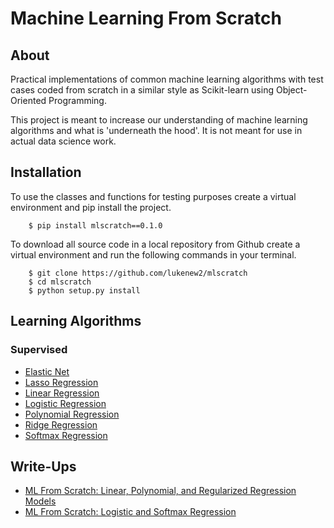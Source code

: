 # Machine Learning From Scratch 

## About

Practical implementations of common machine learning algorithms with test
cases coded from scratch in a similar style as Scikit-learn using 
Object-Oriented Programming.

This project is meant to increase our understanding of machine learning
algorithms and what is  'underneath the hood'. It is not meant for use
in actual data science work.  

## Installation
To use the classes and functions for testing purposes create a virtual
environment and pip install the project.  
```
    $ pip install mlscratch==0.1.0
```
To download all source code in a local repository from Github create a virtual
environment and run the following commands in your terminal.

```
    $ git clone https://github.com/lukenew2/mlscratch
    $ cd mlscratch
    $ python setup.py install
```

## Learning Algorithms
### Supervised
- [Elastic Net](mlscratch/supervised/regression.py)
- [Lasso Regression](mlscratch/supervised/regression.py)
- [Linear Regression](mlscratch/supervised/regression.py)
- [Logistic Regression](mlscratch/supervised/logistic.py)
- [Polynomial Regression](mlscratch/utils/preprocessing.py)
- [Ridge Regression](mlscratch/supervised/regression.py)
- [Softmax Regression](mlscratch/supervised/logistic.py)

## Write-Ups
- [ML From Scratch: Linear, Polynomial, and Regularized Regression Models](https://towardsdatascience.com/ml-from-scratch-linear-polynomial-and-regularized-regression-models-725672336076)
- [ML From Scratch: Logistic and Softmax Regression](https://towardsdatascience.com/ml-from-scratch-logistic-and-softmax-regression-9f09f49a852c)